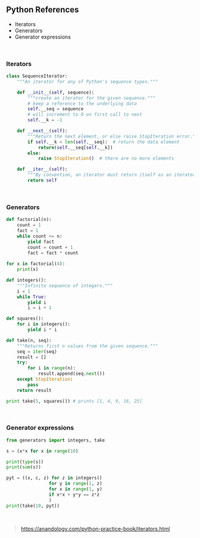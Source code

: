 ## Python References

* Iterators
* Generators
* Generator expressions

&nbsp;
&nbsp;
&nbsp;

### Iterators

```python
class SequenceIterator:
    """An iterator for any of Python's sequence types."""

    def __init__(self, sequence):
        """create an iterator for the given sequence."""
        # keep a reference to the underlying data
        self.__seq = sequence
        # will increment to 0 on first call to next
        self.__k = -1

    def __next__(self):
        """Return the next element, or else raise StopIteration error."""
        if self.__k < len(self.__seq):  # return the data element
            return(self.__seq[self.__k])
        else:
            raise StopIteration()  # there are no more elements

    def __iter__(self):
        """By convention, an iterator must return itself as an iterator."""
        return self
```

&nbsp;

### Generators

```python
def factorial(n):
    count = 1
    fact = 1
    while count <= n:
        yield fact
        count = count + 1
        fact = fact * count
        
for x in factorial(4):
    print(x)
```
```python
def integers():
    """Infinite sequence of integers."""
    i = 1
    while True:
        yield i
        i = i + 1

def squares():
    for i in integers():
        yield i * i

def take(n, seq):
    """Returns first n values from the given sequence."""
    seq = iter(seq)
    result = []
    try:
        for i in range(n):
            result.append(seq.next())
    except StopIteration:
        pass
    return result

print take(5, squares()) # prints [1, 4, 9, 16, 25]
```

&nbsp;

### Generator expressions

```python
from generators import integers, take

s = (x*x for x in range(10)

print(type(s))
print(sum(s))

pyt = ((x, c, z) for z in integers()
                for y in range(1, z)
                for x in range(1, y)
                if x*x + y*y == z*z
                )
print(take(10, pyt))
```

&nbsp;
&nbsp;
&nbsp;

> https://anandology.com/python-practice-book/iterators.html
